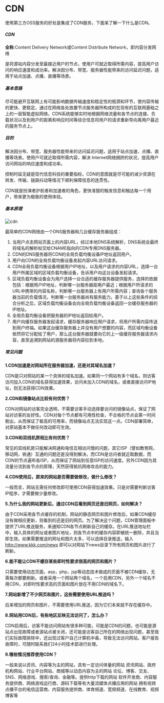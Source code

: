 # CDN

使用第三方OSS服务的好处是集成了CDN服务，下面来了解一下什么是CDN。

##### **CDN**

**全称**:Content Delivery Network或Content Distribute Network，即内容分发网络

是将源站内容分发至最接近用户的节点，使用户可就近取得所需内容，提高用户访问的响应速度和成功率。解决因分布、带宽、服务器性能带来的访问延迟问题，适用于站点加速、点播、直播等场景。



##### 基本思路

尽可能避开互联网上有可能影响数据传输速度和稳定性的瓶颈和环节，使内容传输的更快、更稳定。通过在网络各处放置节点服务器所构成的在现有的互联网基础之上的一层智能虚拟网络，CDN系统能够实时地根据网络流量和各节点的连接、负载状况以及到用户的距离和响应时间等综合信息将用户的请求重新导向离用户最近的服务节点上。



##### 目的

解决因分布、带宽、服务器性能带来的访问延迟问题，适用于站点加速、点播、直播等场景。使用户可就近取得所需内容，解决 Internet网络拥挤的状况，提高用户访问网站的响应速度和成功率。

控制时延无疑是现代信息科技的重要指标，CDN的意图就是尽可能的减少资源在转发、传输、链路抖动等情况下顺利保障信息的连贯性。

CDN就是扮演者护航者和加速者的角色，更快准狠的触发信息和触达每一个用户，带来更为极致的使用体验。



##### 基本原理

![cdn](/images/cdn.jpg)

最简单的CDN网络由一个DNS服务器和几台缓存服务器组成：

1. 当用户点击网站页面上的内容URL，经过本地DNS系统解析，DNS系统会最终将域名的解析权交给CNAME指向的CDN专用DNS服务器。
2. CDN的DNS服务器将CDN的全局负载均衡设备IP地址返回用户。
3. 用户向CDN的全局负载均衡设备发起内容URL访问请求。
4. CDN全局负载均衡设备根据用户IP地址，以及用户请求的内容URL，选择一台用户所属区域的区域负载均衡设备，告诉用户向这台设备发起请求。
5. 区域负载均衡设备会为用户选择一台合适的缓存服务器提供服务，选择的依据包括：根据用户IP地址，判断哪一台服务器距用户最近；根据用户所请求的URL中携带的内容名称，判断哪一台服务器上有用户所需内容；查询各个服务器当前的负载情况，判断哪一台服务器尚有服务能力。基于以上这些条件的综合分析之后，区域负载均衡设备会向全局负载均衡设备返回一台缓存服务器的IP地址。
6. 全局负载均衡设备把服务器的IP地址返回给用户。
7. 用户向缓存服务器发起请求，缓存服务器响应用户请求，将用户所需内容传送到用户终端。如果这台缓存服务器上并没有用户想要的内容，而区域均衡设备依然将它分配给了用户，那么这台服务器就要向它的上一级缓存服务器请求内容，直至追溯到网站的源服务器将内容拉到本地。



##### 常见问题

**1.CDN加速是对网站所在服务器加速，还是对其域名加速？**

CDN是只对网站的某一个具体的域名加速。如果同一个网站有多个域名，则访客访问加入CDN的域名获得加速效果，访问未加入CDN的域名，或者直接访问IP地址，则无法获得CDN效果。

**2.CDN和镜像站点比较有何优势？** 

CDN对网站的访客完全透明，不需要访客手动选择要访问的镜像站点，保证了网站对访客的友好性。CDN对每个节点都有可用性检查，不合格的节点会第一时间剔出，从而保证了极高的可用率，而镜像站点无法实现这一点。CDN部署简单，对原站基本不做任何改动即可生效。

**3.CDN和双线机房相比有何优势？** 

常见的双线机房只能解决网通和电信互相访问慢的问题，其它ISP（譬如教育网，移动网，铁通）互通的问题还是没得到解决。而CDN是访问者就近取数据，而CDN的节点遍布各ISP，从而保证了网站到任意ISP的访问速度。另外CDN因为其流量分流到各节点的原理，天然获得抵抗网络攻击的能力。

**4.CDN使用后，原来的网站是否需要做修改，做什么修改？** 

一般而言，网站无需任何修改即可使用CDN获得加速效果。只是对需要判断访客IP程序，才需要做少量修改。

**5.为什么我的网站更新后，通过CDN后看到网页还是旧网页，如何解决？**　 

由于CDN采用各节点缓存的机制，网站的静态网页和图片修改后，如果CDN缓存没有做相应更新，则看到的还是旧的网页。为了解决这个问题，CDN管理面板中提供了URL推送服务，来通知CDN各节点刷新自己的缓存。在URL推送地址栏中，输入具体的网址或者图片地址，则各节点中的缓存内容即被统一删除，并且当即生效。如果需要推送的网址和图片太多，可以选择目录推送，输入 http://www.kkk.com/news 即可以对网站下news目录下所有网页和图片进行了刷新。

**6.能不能让CDN不缓存某些即时性要求很高的网页和图片？** 

只需要使用动态页面，asp，php，jsp等动态技术做成的页面不被CDN缓存，无需每次都要刷新。或者采用一个网站两个域名，一个启用CDN，另外一个域名不用CDN，对即时性要求高的页面和图片放在不用CDN的域名下。

**7.网站新增了不少网页和图片，这些需要使用URL推送吗？**　 

后来增加的网页和图片，不需要使用URL推送，因为它们本来就不存在缓存中。

**8.网站用CDN后，有些地区反映无法访问了，怎么办？** 

CDN启用后，访客不能访问网站有很多种可能，可能是CDN的问题，也可能是源站点出现故障或者源站点被关闭，还可能是访客自己所在的网络出现问题，甚至我们实际故障排除中，还出现过客户自己计算机中毒，导致无法访问网站。客户报告故障时，可随时联系我们24小时技术部进行处理。

**9.哪些情况推荐使用CDN？**

一般来说以资讯、内容等为主的网站，具有一定访问体量的网站
资讯网站、政府机构网站、行业平台网站、商城等以动态内容为主的网站
论坛、博客、交友、SNS、网络游戏、搜索/查询、金融等。提供http下载的网站
软件开发商、内容服务提供商、网络游戏运行商、源码下载等有大量流媒体点播应用的网站
拥有视频点播平台的电信运营商、内容服务提供商、体育频道、宽频频道、在线教育、视频博客等